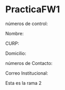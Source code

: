 # PracticaFW1
números de control:

Nombre:

CURP:

Domicilio:

números de Contacto:

Correo Institucional:

Esta es la rama 2